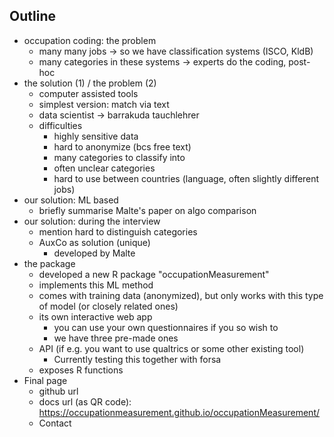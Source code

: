 ## Outline

- occupation coding: the problem
	- many many jobs -> so we have classification systems (ISCO, KldB)
	- many categories in these systems -> experts do the coding, post-hoc
- the solution (1) / the problem (2)
	- computer assisted tools
	- simplest version: match via text
	- data scientist -> barrakuda tauchlehrer
	- difficulties
		- highly sensitive data
		- hard to anonymize (bcs free text)
		- many categories to classify into
		- often unclear categories
		- hard to use between countries (language, often slightly different jobs)
- our solution: ML based
	- briefly summarise Malte's paper on algo comparison
- our solution: during the interview
	- mention hard to distinguish categories
	- AuxCo as solution (unique)
		- developed by Malte
- the package
	- developed a new R package "occupationMeasurement"
	- implements this ML method
	- comes with training data (anonymized), but only works with this type of model (or closely related ones)
	- its own interactive web app
		- you can use your own questionnaires if you so wish to
		- we have three pre-made ones
	- API (if e.g. you want to use qualtrics or some other existing tool)
		- Currently testing this together with forsa
	- exposes R functions
- Final page
	- github url
	- docs url (as QR code): https://occupationmeasurement.github.io/occupationMeasurement/
	- Contact